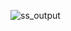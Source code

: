 ![ss_output](https://user-images.githubusercontent.com/90451337/135726130-caba2a1e-b166-4cf1-8a74-56e2d5d6e41a.jpg)